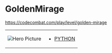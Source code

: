 # GoldenMirage 

https://codecombat.com/play/level/golden-mirage
<table>
<tr>
<td>

![Hero Picture](hero.png?raw=true "Hero Picture")

</td>
<td>
<ul>
<li>

[PYTHON](GoldenMirage.py)

</li>
</td>
</tr>
<table>